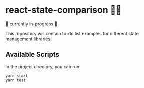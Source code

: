 # react-state-comparison 🕵️‍♀️

🚧 currently in-progress 🚧 

This repository will contain to-do list examples for different state management libraries.

## Available Scripts

In the project directory, you can run:
```
yarn start
yarn test
```